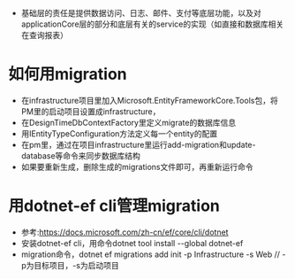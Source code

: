 ﻿* 基础层的责任是提供数据访问、日志、邮件、支付等底层功能，以及对applicationCore层的部分和底层有关的service的实现（如直接和数据库相关在查询报表）

# 如何用migration
* 在infrastructure项目里加入Microsoft.EntityFrameworkCore.Tools包，将PM里的启动项目设置成infrastructure，
* 在DesignTimeDbContextFactory里定义migrate的数据库信息
* 用IEntityTypeConfiguration方法定义每一个entity的配置
* 在pm里，通过在项目infrastructure里运行add-migration和update-database等命令来同步数据库结构
* 如果要重新生成，删除生成的migrations文件即可，再重新运行命令

# 用dotnet-ef cli管理migration
* 参考:https://docs.microsoft.com/zh-cn/ef/core/cli/dotnet
* 安装dotnet-ef cli，用命令dotnet tool install --global dotnet-ef
* migration命令，dotnet ef migrations add init -p Infrastructure -s Web // -p为目标项目，-s为启动项目